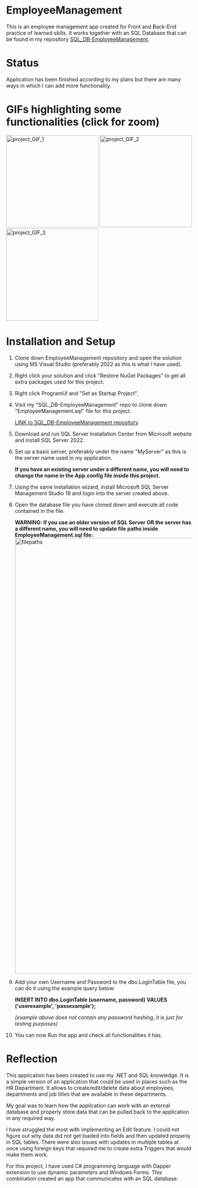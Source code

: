 # EmployeeManagement
This is an employee management app created for Front and Back-End practice of learned skills. It works together with an SQL Database that can be found in my repository <a href="https://github.com/szymanskidawid/SQL_DB-EmployeeManagement" target="_blank">SQL_DB-EmployeeManagement</a>.

 



# Status
Application has been finished according to my plans but there are many ways in which I can add more functionality.

# GIFs highlighting some functionalities (click for zoom)
<img src="https://github.com/szymanskidawid/EmployeeManagement/assets/17786383/e71e3b38-e53a-40a5-b858-99f76f87240f" alt="project_GIF_1" width="250">
<img src="https://github.com/szymanskidawid/EmployeeManagement/assets/17786383/9432d387-9065-40e6-b029-71b2e6e3f2e5" alt="project_GIF_2" width="250">
<img src="https://github.com/szymanskidawid/EmployeeManagement/assets/17786383/d7aff651-303f-4b04-834c-2eb07e0b660f" alt="project_GIF_3" width="250">

# Installation and Setup
1) Clone down EmployeeManagement repository and open the solution using MS Visual Studio (preferably 2022 as this is what I have used).
2) Right click your solution and click "Restore NuGet Packages" to get all extra packages used for this project.
3) Right click ProgramUI and "Set as Startup Project".
4) Visit my "SQL_DB-EmployeeManagement" repo to clone down "EmployeeManagement.sql" file for this project.
   
   <a href="https://github.com/szymanskidawid/SQL_DB-EmployeeManagement" target="_blank">LINK to SQL_DB-EmployeeManagement repository</a>

5) Download and run SQL Server Installation Center from Microsoft website and install SQL Server 2022.
6) Set up a basic server, preferably under the name "MyServer" as this is the server name used in my application.
   
   **If you have an existing server under a different name, you will need to change the name in the App.config file inside this project.**
7) Using the same installation wizard, install Microsoft SQL Server Management Studio 19 and login into the server created above.
8) Open the database file you have cloned down and execute all code contained in the file.

   **WARNING: If you use an older version of SQL Server OR the server has a different name, you will need to update file paths inside EmployeeManagement.sql file:**
   <img width="1181" alt="filepaths" src="https://github.com/szymanskidawid/EmployeeManagement/assets/17786383/c9ba3ba1-6d13-4986-af2f-1dfd77d24461">
9) Add your own Username and Password to the dbo.LoginTable file, you can do it using the example query below:
   
   **INSERT INTO dbo.LoginTable (username, password) VALUES ('userexample', 'passexample');**
   
   *(example above does not contain any password hashing, it is just for testing purposes)*
   
10) You can now Run the app and check all functionalities it has.

# Reflection
This application has been created to use my .NET and SQL knowledge. It is a simple version of an application that could be used in places such as the HR Department. It allows to create/edit/delete data about employees, departments and job titles that are available in these departments.

My goal was to learn how the application can work with an external database and properly store data that can be pulled back to the application in any required way.

I have struggled the most with implementing an Edit feature. I could not figure out why data did not get loaded into fields and then updated properly in SQL tables. There were also issues with updates in multiple tables at once using foreign keys that required me to create extra Triggers that would make them work. 

For this project, I have used C# programming language with Dapper extension to use dynamic parameters and Windows Forms. This combination created an app that communicates with an SQL database.
